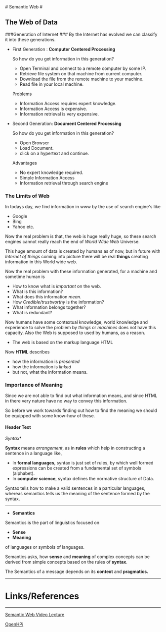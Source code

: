 <link href="    markdown.css" rel="stylesheet"></link>
# Semantic Web #

## The Web of Data ##

###Generation of Internet ###
By the Internet has evolved we can classify it into these generations.

*  First Generation : **Computer Centered Processing**

    So how do you get information in this generation?
    * Open Terminal and connect to a remote computer by some IP.
    * Retrieve file system on that machine from current computer.
    * Download the file from the remote machine to your machine.
    * Read file in your local machine.
    
    Problems
    * Information Access requires expert knowledge.
    * Information Access is expensive.
    * Information retrieval is very expensive. 

*   Second Generation: **Document Centered Processing**
    
    So how do you get information in this generation?
    * Open Browser
    * Load Document.
    * click on a hypertext and continue.
    
    Advantages
    * No expert knowledge required.
    * Simple Information Access
    * Information retrieval through search engine

### The Limits of Web ###
In todays day, we find information in www by the use of search engine's like

* Google
* Bing
* Yahoo etc.

Now the real problem is that, the web is huge really huge, so these search engines cannot really reach the end of *World Wide Web* Universe. 

This huge amount of data is created by humans as of now, but in future with *Internet of things* coming into picture there will be real **things** creating information in this World wide web.

Now the real problem with these information generated, for a machine and sometime human is

* How to know what is *important* on the web.
* What is this information?
* What does this information *mean*.
* How *Credible/trustworthy* is the information?
* What information belongs together?
* What is redundant?

Now humans have some contextual knowledge, world knowledge and experience to solve the problem by *things* or *machines* does not have this capacity.
Also the Web is supposed to used by humans, as a reason.

* The web is based on the markup language HTML

Now **HTML** describes 

* how the information is *presented*
* how the information is *linked*
* but not, what the information means.

### Importance of Meaning ###
Since we are not able to find out what information means, and since HTML in there very nature have no way to convey this information.

So before we work towards finding out how to find the meaning we should be equipped with some know-how of these.

#### Header Text ####
  *Syntax**

**Syntax** means *arrangement*, as in **rules** which help in constructing a sentence in a language like,

* In **formal languages**, syntax is just set of rules, by which well formed expressions can be created from a fundamental set of symbols (alphabet).
* In **computer science**, syntax defines the normative structure of Data.

Syntax tells how to make a valid sentences in a particular languages, whereas semantics tells us the meaning of the sentence formed by the syntax.

-----

* **Semantics** 

Semantics is the part of linguistics focused on 

* **Sense**
* **Meaning**

of languages or symbols of languages.

Semantics asks, how **sense** and **meaning** of complex concepts can be derived from simple concepts based on the rules of **syntax**.

The Semantics of a message depends on its **context** and **pragmatics.**

---
# Links/References #
----
[Semantic Web Video Lecture](http://www.yovisto.com/lecture/4842#.U25jOnKGjK8)

[OpenHPi](https://openhpi.de/?locale=en)

